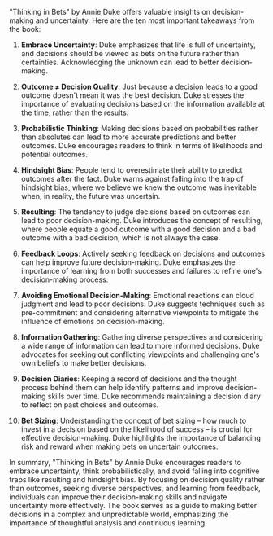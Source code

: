 "Thinking in Bets" by Annie Duke offers valuable insights on decision-making and uncertainty. Here are the ten most important takeaways from the book:

1. **Embrace Uncertainty**: Duke emphasizes that life is full of uncertainty, and decisions should be viewed as bets on the future rather than certainties. Acknowledging the unknown can lead to better decision-making.

2. **Outcome ≠ Decision Quality**: Just because a decision leads to a good outcome doesn't mean it was the best decision. Duke stresses the importance of evaluating decisions based on the information available at the time, rather than the results.

3. **Probabilistic Thinking**: Making decisions based on probabilities rather than absolutes can lead to more accurate predictions and better outcomes. Duke encourages readers to think in terms of likelihoods and potential outcomes.

4. **Hindsight Bias**: People tend to overestimate their ability to predict outcomes after the fact. Duke warns against falling into the trap of hindsight bias, where we believe we knew the outcome was inevitable when, in reality, the future was uncertain.

5. **Resulting**: The tendency to judge decisions based on outcomes can lead to poor decision-making. Duke introduces the concept of resulting, where people equate a good outcome with a good decision and a bad outcome with a bad decision, which is not always the case.

6. **Feedback Loops**: Actively seeking feedback on decisions and outcomes can help improve future decision-making. Duke emphasizes the importance of learning from both successes and failures to refine one's decision-making process.

7. **Avoiding Emotional Decision-Making**: Emotional reactions can cloud judgment and lead to poor decisions. Duke suggests techniques such as pre-commitment and considering alternative viewpoints to mitigate the influence of emotions on decision-making.

8. **Information Gathering**: Gathering diverse perspectives and considering a wide range of information can lead to more informed decisions. Duke advocates for seeking out conflicting viewpoints and challenging one's own beliefs to make better decisions.

9. **Decision Diaries**: Keeping a record of decisions and the thought process behind them can help identify patterns and improve decision-making skills over time. Duke recommends maintaining a decision diary to reflect on past choices and outcomes.

10. **Bet Sizing**: Understanding the concept of bet sizing – how much to invest in a decision based on the likelihood of success – is crucial for effective decision-making. Duke highlights the importance of balancing risk and reward when making bets on uncertain outcomes.

In summary, "Thinking in Bets" by Annie Duke encourages readers to embrace uncertainty, think probabilistically, and avoid falling into cognitive traps like resulting and hindsight bias. By focusing on decision quality rather than outcomes, seeking diverse perspectives, and learning from feedback, individuals can improve their decision-making skills and navigate uncertainty more effectively. The book serves as a guide to making better decisions in a complex and unpredictable world, emphasizing the importance of thoughtful analysis and continuous learning.